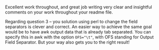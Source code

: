Excellent work throughout, and great job writing very clear and insightful comments on your work throughout your readme file. 


Regarding question 3 – you solution using perl to change the field separators is clever and correct. An easier way to achieve the same goal would be to have awk output data that is already tab separated. You can specify this in awk with the option `OFS="\t"`, with OFS standing for Output Field Separator. But your way also gets you to the right result! 
